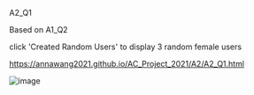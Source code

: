 A2_Q1

Based on A1_Q2 

click 'Created Random Users' to display 3 random female users

https://annawang2021.github.io/AC_Project_2021/A2/A2_Q1.html

![image](https://user-images.githubusercontent.com/77376405/120062408-c2279980-c094-11eb-89cb-c2a390b22fa2.png)


